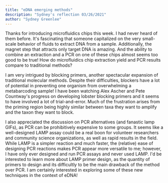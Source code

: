 ```yaml
---
title: "eDNA emerging methods"
description: "Sydney's reflection 03/26/2021"
author: "Sydney Greenlee"
---
```


Thanks for introducing microfluidics chips this week. I had never heard of them before. It's fascinating that someone capitalized on the very small-scale behavior of fluids to extract DNA from a sample. Additionally, the magnet step that attracts only target DNA is amazing. And the ability to combine an extraction and a PCR on one of these chips almost seems too good to be true! How do microfluidics chip extraction yield and PCR results compare to traditional methods?

I am very intrigued by blocking primers, another spectacular expansion of traditional molecular methods. Despite their difficulties, blockers have a lot of potential in preventing one organism from overwhelming a metabarcoding sample! I have been watching Alex Ascher and Pete Countway's progress on developing lobster blocking primers and it seems to have involved a lot of trial-and-error. Much of the frustration arises from the priming region being highly similar between taxa they want to amplify and the taxon they want to block. 

I also appreciated the discussion on PCR alternatives (and fanastic lamp GIFs), as PCR can be prohibitively expensive to some groups. It seems like a well-designed LAMP assay could be a real boon for volunteer researchers and community science organizations, as well as rapid results in the field. While LAMP is a simpler reaction and much faster, the (relative) ease of designing PCR reactions makes PCR appear more versatile to me; however, I have only ever designed and run PCR assays and never used LAMP. I'd be interested to learn more about LAMP primer design, as the quantity of primers to design and its difficultly to be the main drawback of the method over PCR. I am certainly interested in exploring some of these new techniques in the context of eDNA!
